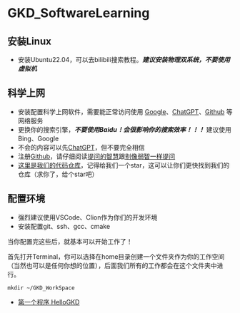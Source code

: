 # GKD_SoftwareLearning

## 安装Linux
+ 安装Ubuntu22.04，可以去bilibili搜索教程。***建议安装物理双系统，不要使用虚拟机***

## 科学上网
+ 安装配置科学上网软件，需要能正常访问使用 [Google](https://google.com/)、[ChatGPT](https://chat.openai.com/)、[Github](https://github.com) 等网络服务
+ 更换你的搜索引擎，***不要使用Baidu！会很影响你的搜索效率！！！*** 建议使用Bing、Google
+ 不会的内容可以先[ChatGPT](https://chat.openai.com/)，但不要完全相信
+ 注册[Github](https://github.com)，请仔细阅读[提问的智慧](https://github.com/ryanhanwu/How-To-Ask-Questions-The-Smart-Way/blob/master/README-zh_CN.md)跟[别像弱智一样提问](https://github.com/tangx/Stop-Ask-Questions-The-Stupid-Ways/blob/master/README.md)
+ [这里是我们的代码仓库](https://github.com/zzLinus/NeoRMControl_OneForALL)，记得给我们一个star，这可以让你们更快找到我们的仓库（求你了，给个star吧）

## 配置环境
+ 强烈建议使用VSCode、Clion作为你们的开发环境
+ 安装配置git、ssh、gcc、cmake

当你配置完这些后，就基本可以开始工作了！

首先打开Terminal，你可以选择在home目录创建一个文件夹作为你的工作空间（当然也可以是任何你想的位置），后面我们所有的工作都会在这个文件夹中进行。
```
mkdir ~/GKD_WorkSpace
```
+ [第一个程序 HelloGKD](./LearningExample/g++example.md)

